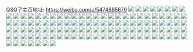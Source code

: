 QSQ了主页地址: https://weibo.com/u/5474865679 
![](https://wx4.sinaimg.cn/mw2000/005YvYF9ly1h911xgastyj30we0u0467.jpg) 
![](https://wx4.sinaimg.cn/mw2000/005YvYF9ly1h911xguof0j30u0140tk0.jpg) 
![](https://wx4.sinaimg.cn/mw2000/005YvYF9ly1h911upz6ijj30u0140gqi.jpg) 
![](https://wx4.sinaimg.cn/mw2000/005YvYF9ly1h911uqeawfj30u0140dp9.jpg) 
![](https://wx4.sinaimg.cn/mw2000/005YvYF9ly1h911uqtdssj30u0140483.jpg) 
![](https://wx4.sinaimg.cn/mw2000/005YvYF9ly1h6x1sgqg8nj30u01hcqi2.jpg) 
![](https://wx4.sinaimg.cn/mw2000/005YvYF9ly1h6x1st48rdj30ak0is75h.jpg) 
![](https://wx4.sinaimg.cn/mw2000/005YvYF9ly1h6x1stcz1yj30ak0isdh2.jpg) 
![](https://wx4.sinaimg.cn/mw2000/005YvYF9ly1h6x1sczygkj30ak0isjsn.jpg) 
![](https://wx4.sinaimg.cn/mw2000/005YvYF9ly1h6x1stsuozj30ak0ismyf.jpg) 
![](https://wx4.sinaimg.cn/mw2000/005YvYF9ly1h6x1su4f5xj30ak0isgmu.jpg) 
![](https://wx4.sinaimg.cn/mw2000/005YvYF9ly1h6x1o3effsj30tn1gok9e.jpg) 
![](https://wx4.sinaimg.cn/mw2000/005YvYF9ly1h3xi3007x4j31400u0tev.jpg) 
![](https://wx4.sinaimg.cn/mw2000/005YvYF9ly1h3xi31f8v9j313y0u0wmd.jpg) 
![](https://wx4.sinaimg.cn/mw2000/005YvYF9ly1h3xi32gi1rj30u0140ahl.jpg) 
![](https://wx4.sinaimg.cn/mw2000/005YvYF9ly1h3xi33h8loj30u0140wlx.jpg) 
![](https://wx4.sinaimg.cn/mw2000/005YvYF9ly1h2zupmfnfhj313y0u0jym.jpg) 
![](https://wx4.sinaimg.cn/mw2000/005YvYF9ly1h2zupn1ysyj313y0u0jzk.jpg) 
![](https://wx4.sinaimg.cn/mw2000/005YvYF9ly1h2myc7jqc4j31sg2ds1ky.jpg) 
![](https://wx4.sinaimg.cn/mw2000/005YvYF9ly1h2myc90ycyj31sg2ds1ky.jpg) 
![](https://wx4.sinaimg.cn/mw2000/005YvYF9ly1h2myc6kyfgj31sg2dsx6p.jpg) 
![](https://wx4.sinaimg.cn/mw2000/005YvYF9ly1h2jkwnd6qwj30ku0rs797.jpg) 
![](https://wx4.sinaimg.cn/mw2000/005YvYF9ly1h26y68eut2j30ku112485.jpg) 
![](https://wx4.sinaimg.cn/mw2000/005YvYF9ly1h26y68yez5j30u01hcawo.jpg) 
![](https://wx4.sinaimg.cn/mw2000/005YvYF9ly1h26y69lzglj30u01hch7m.jpg) 
![](https://wx4.sinaimg.cn/mw2000/005YvYF9ly1h26y678u9kj30u01hch2p.jpg) 
![](https://wx4.sinaimg.cn/mw2000/005YvYF9ly1h26y6a64kgj30u01hch2g.jpg) 
![](https://wx4.sinaimg.cn/mw2000/005YvYF9ly1h26y6afwikj30ku0rs0yi.jpg) 
![](https://wx4.sinaimg.cn/mw2000/005YvYF9ly1h23rc7kfdsj30ku112alp.jpg) 
![](https://wx4.sinaimg.cn/mw2000/005YvYF9ly1h23rc7x4h3j30ku11248y.jpg) 
![](https://wx4.sinaimg.cn/mw2000/005YvYF9ly1h23rc76jljj30ku1127e1.jpg) 
![](https://wx4.sinaimg.cn/mw2000/005YvYF9ly1h23rcusjsrj30ku0rsdjf.jpg) 
![](https://wx4.sinaimg.cn/mw2000/005YvYF9ly1h23rcuitkpj30ku0kuact.jpg) 
![](https://wx4.sinaimg.cn/mw2000/005YvYF9ly1h23rcv8xp9j30rs0rsmzb.jpg) 
![](https://wx4.sinaimg.cn/mw2000/005YvYF9ly1h14s5wd1gej30ku112jte.jpg) 
![](https://wx4.sinaimg.cn/mw2000/005YvYF9ly1h13xncs37ej30u01hc7gv.jpg) 
![](https://wx4.sinaimg.cn/mw2000/005YvYF9ly1h13xnd69o4j30u01hc4c0.jpg) 
![](https://wx4.sinaimg.cn/mw2000/005YvYF9ly1h13xndqv9ij30nn160dn5.jpg) 
![](https://wx4.sinaimg.cn/mw2000/005YvYF9ly1h13xne5flsj30tc1g5k3n.jpg) 
![](https://wx4.sinaimg.cn/mw2000/005YvYF9ly1h118y7lj07j30u01hcts1.jpg) 
![](https://wx4.sinaimg.cn/mw2000/005YvYF9ly1h118y75ci8j30tg1gek6o.jpg) 
![](https://wx4.sinaimg.cn/mw2000/005YvYF9ly1h118y8eh1dj30s01dsdw7.jpg) 
![](https://wx4.sinaimg.cn/mw2000/005YvYF9ly1h118y8sw6rj31hc0u0wvw.jpg) 
![](https://wx4.sinaimg.cn/mw2000/005YvYF9ly1h0xrudiceyj30u01hc4es.jpg) 
![](https://wx4.sinaimg.cn/mw2000/005YvYF9ly1h0xrulie85j32dc35snpf.jpg) 
![](https://wx4.sinaimg.cn/mw2000/005YvYF9ly1h0xrunv1p2j32dc35s7wk.jpg) 
![](https://wx4.sinaimg.cn/mw2000/005YvYF9ly1h0bnirrdlyj30ku11248n.jpg) 
![](https://wx4.sinaimg.cn/mw2000/005YvYF9ly1h02qfvd4auj30u01hcgye.jpg) 
![](https://wx4.sinaimg.cn/mw2000/005YvYF9ly1gx7vm1uzwxj31400u0aic.jpg) 
![](https://wx4.sinaimg.cn/mw2000/005YvYF9ly1gx7vm2oehsj31400u0gud.jpg) 
![](https://wx4.sinaimg.cn/mw2000/005YvYF9ly1gx7vm45k0ij31400u0q9b.jpg) 
![](https://wx4.sinaimg.cn/mw2000/005YvYF9ly1gx7vm10kf4j31400u049e.jpg) 
![](https://wx4.sinaimg.cn/mw2000/005YvYF9ly1gx0xlb0eo5j32ds1sg7wi.jpg) 
![](https://wx4.sinaimg.cn/mw2000/005YvYF9ly1gx0xld5hw0j33402c0kjm.jpg) 
![](https://wx4.sinaimg.cn/mw2000/005YvYF9ly1gx0xlf85b9j32c0340hdu.jpg) 
![](https://wx4.sinaimg.cn/mw2000/005YvYF9ly1gx0xlgfb5tj32c0340b2b.jpg) 
![](https://wx4.sinaimg.cn/mw2000/005YvYF9ly1gx0xlhzyruj33402c04qr.jpg) 
![](https://wx4.sinaimg.cn/mw2000/005YvYF9ly1gx0xlk1c6vj32c0340e83.jpg) 
![](https://wx4.sinaimg.cn/mw2000/005YvYF9ly1gx0xllsul8j32c0340u0y.jpg) 
![](https://wx4.sinaimg.cn/mw2000/005YvYF9ly1gx0xlnlgigj32c0340u0z.jpg) 
![](https://wx4.sinaimg.cn/mw2000/005YvYF9ly1gx0xlp97y2j33402c01kz.jpg) 
![](https://wx4.sinaimg.cn/mw2000/005YvYF9ly1gx0xlres2qj32c0340hdv.jpg) 
![](https://wx4.sinaimg.cn/mw2000/005YvYF9ly1gx0xltcb6gj32c0340nph.jpg) 
![](https://wx4.sinaimg.cn/mw2000/005YvYF9ly1gvx38b7quoj31400u0jzf.jpg) 
![](https://wx4.sinaimg.cn/mw2000/005YvYF9ly1gvx38ds587j31400u0112.jpg) 
![](https://wx4.sinaimg.cn/mw2000/005YvYF9ly1gvrofl7hahj31400u0aer.jpg) 
![](https://wx4.sinaimg.cn/mw2000/005YvYF9ly1gvrofm6p31j31400u0n18.jpg) 
![](https://wx4.sinaimg.cn/mw2000/005YvYF9ly1gvrofml7lcj31400u07ao.jpg) 
![](https://wx4.sinaimg.cn/mw2000/005YvYF9ly1gvrofn0b7tj31400u00yx.jpg) 
![](https://wx4.sinaimg.cn/mw2000/005YvYF9ly1gvqlxnxmsgj613y0u0qff02.jpg) 
![](https://wx4.sinaimg.cn/mw2000/005YvYF9ly1gvqlxq89f2j60u0140wn402.jpg) 
![](https://wx4.sinaimg.cn/mw2000/005YvYF9ly1gvqlxtafxrj60u01404a302.jpg) 
![](https://wx4.sinaimg.cn/mw2000/005YvYF9ly1gvqlxwg2azj60u0140wor02.jpg) 
![](https://wx4.sinaimg.cn/mw2000/005YvYF9ly1gvqly00qecj60u014049j02.jpg) 
![](https://wx4.sinaimg.cn/mw2000/005YvYF9ly1gvqlxkkjrfj613y0u0tl102.jpg) 
![](https://wx4.sinaimg.cn/mw2000/005YvYF9ly1gvqly7jwxvj61400u0wuo02.jpg) 
![](https://wx4.sinaimg.cn/mw2000/005YvYF9ly1gvn46gvshjj60u01400yz02.jpg) 
![](https://wx4.sinaimg.cn/mw2000/005YvYF9ly1gvn46ja0d2j60m0134wiy02.jpg) 
![](https://wx4.sinaimg.cn/mw2000/005YvYF9ly1gvn46m71yij60mc13rtdf02.jpg) 
![](https://wx4.sinaimg.cn/mw2000/005YvYF9ly1gvlikhm80bj60u013y12302.jpg) 
![](https://wx4.sinaimg.cn/mw2000/005YvYF9ly1gvlikilnicj60u0140afx02.jpg) 
![](https://wx4.sinaimg.cn/mw2000/005YvYF9ly1gvkucioyj6j60ku112tae02.jpg) 
![](https://wx4.sinaimg.cn/mw2000/005YvYF9ly1gvkucohpj0j60ku112abp02.jpg) 
![](https://wx4.sinaimg.cn/mw2000/005YvYF9ly1gvka1o1s7wj60u013ygvg02.jpg) 
![](https://wx4.sinaimg.cn/mw2000/005YvYF9ly1gvka1ooweqj60u013y7dr02.jpg) 
![](https://wx4.sinaimg.cn/mw2000/005YvYF9ly1gvka1mmmvdj60u013yqcg02.jpg) 
![](https://wx4.sinaimg.cn/mw2000/005YvYF9ly1gvil1u8t05j60u0140ahz02.jpg) 
![](https://wx4.sinaimg.cn/mw2000/005YvYF9ly1gvil1uxcd6j30u0140qcn.jpg) 
![](https://wx4.sinaimg.cn/mw2000/005YvYF9ly1gvil1w90zzj60u00wwthb02.jpg) 
![](https://wx4.sinaimg.cn/mw2000/005YvYF9ly1gvil1wu3u4j60u01a47gj02.jpg) 
![](https://wx4.sinaimg.cn/mw2000/005YvYF9ly1gvhcjfmtqhj62ds1sg1ky02.jpg) 
![](https://wx4.sinaimg.cn/mw2000/005YvYF9ly1gvhcjgk33dj62ds1sg4qq02.jpg) 
![](https://wx4.sinaimg.cn/mw2000/005YvYF9ly1gvhcji6iylj62ds1sgkjl02.jpg) 
![](https://wx4.sinaimg.cn/mw2000/005YvYF9ly1gvhcjj39o4j62ds1sgx6p02.jpg) 
![](https://wx4.sinaimg.cn/mw2000/005YvYF9ly1gvhcjk37zqj62ds1sg4qq02.jpg) 
![](https://wx4.sinaimg.cn/mw2000/005YvYF9ly1gvhcjkz4x9j62ds1sgu0x02.jpg) 
![](https://wx4.sinaimg.cn/mw2000/005YvYF9ly1gvgextx9muj60ku112ke602.jpg) 
![](https://wx4.sinaimg.cn/mw2000/005YvYF9ly1gvgexv7j3ij60ku1121fn02.jpg) 
![](https://wx4.sinaimg.cn/mw2000/005YvYF9ly1gvgexwhxd1j60ku112e3r02.jpg) 
![](https://wx4.sinaimg.cn/mw2000/005YvYF9ly1gvgexsv0vvj60ku112h9j02.jpg) 
![](https://wx4.sinaimg.cn/mw2000/005YvYF9ly1gvgexxwwzzj30ku112x26.jpg) 
![](https://wx4.sinaimg.cn/mw2000/005YvYF9ly1gvgexz2ruyj60ku112kem02.jpg) 
![](https://wx4.sinaimg.cn/mw2000/005YvYF9ly1gvgey04g4kj60ku112h8r02.jpg) 
![](https://wx4.sinaimg.cn/mw2000/005YvYF9ly1gvgey0vjzdj60ku112h9502.jpg) 
![](https://wx4.sinaimg.cn/mw2000/005YvYF9ly1gvdxjlbr58j61400u0gtc02.jpg) 
![](https://wx4.sinaimg.cn/mw2000/005YvYF9ly1gvdxjm5xeoj60u0140thx02.jpg) 
![](https://wx4.sinaimg.cn/mw2000/005YvYF9ly1gvdxjn5t7aj61400u049302.jpg) 
![](https://wx4.sinaimg.cn/mw2000/005YvYF9ly1gvcnwv7c3xj61400u0tgc02.jpg) 
![](https://wx4.sinaimg.cn/mw2000/005YvYF9ly1gvcnwxdzoej60u01400zx02.jpg) 
![](https://wx4.sinaimg.cn/mw2000/005YvYF9ly1gvcn9o8fmmj61400u0gv402.jpg) 
![](https://wx4.sinaimg.cn/mw2000/005YvYF9ly1gvcn9p4zj1j61400u048k02.jpg) 
![](https://wx4.sinaimg.cn/mw2000/005YvYF9ly1gvcn9q5sv6j613y0u04a602.jpg) 
![](https://wx4.sinaimg.cn/mw2000/005YvYF9ly1gvcn9qxm62j61400u043y02.jpg) 
![](https://wx4.sinaimg.cn/mw2000/005YvYF9ly1gvbr6b331oj30u01hctr3.jpg) 
![](https://wx4.sinaimg.cn/mw2000/005YvYF9ly1gvbr6cktruj62ds1sghdu02.jpg) 

